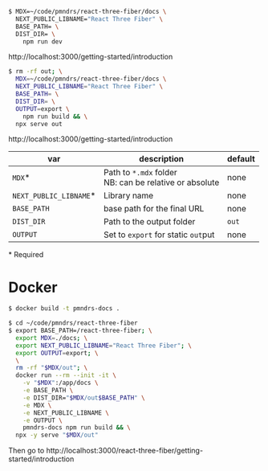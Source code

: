 ```sh
$ MDX=~/code/pmndrs/react-three-fiber/docs \
  NEXT_PUBLIC_LIBNAME="React Three Fiber" \
  BASE_PATH= \
  DIST_DIR= \
    npm run dev
```

http://localhost:3000/getting-started/introduction

```sh
$ rm -rf out; \
  MDX=~/code/pmndrs/react-three-fiber/docs \
  NEXT_PUBLIC_LIBNAME="React Three Fiber" \
  BASE_PATH= \
  DIST_DIR= \
  OUTPUT=export \
    npm run build && \
  npx serve out
```

http://localhost:3000/getting-started/introduction

| var                     | description                                               | default |
| ----------------------- | --------------------------------------------------------- | ------- |
| `MDX`\*                 | Path to `*.mdx` folder<br>NB: can be relative or absolute | none    |
| `NEXT_PUBLIC_LIBNAME`\* | Library name                                              | none    |
| `BASE_PATH`             | base path for the final URL                               | none    |
| `DIST_DIR`              | Path to the output folder                                 | `out`   |
| `OUTPUT`                | Set to `export` for static `out`put                       | none    |

\* Required

# Docker

```sh
$ docker build -t pmndrs-docs .
```

```sh
$ cd ~/code/pmndrs/react-three-fiber
$ export BASE_PATH=/react-three-fiber; \
  export MDX=./docs; \
  export NEXT_PUBLIC_LIBNAME="React Three Fiber"; \
  export OUTPUT=export; \
  \
  rm -rf "$MDX/out"; \
  docker run --rm --init -it \
    -v "$MDX":/app/docs \
    -e BASE_PATH \
    -e DIST_DIR="$MDX/out$BASE_PATH" \
    -e MDX \
    -e NEXT_PUBLIC_LIBNAME \
    -e OUTPUT \
    pmndrs-docs npm run build && \
  npx -y serve "$MDX/out"
```

Then go to http://localhost:3000/react-three-fiber/getting-started/introduction
